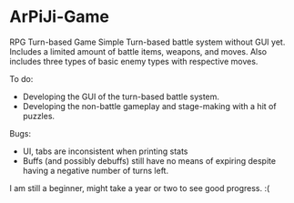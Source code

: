 # ArPiJi-Game
RPG Turn-based Game
Simple Turn-based battle system without GUI yet. Includes a limited amount of battle items, weapons, and moves. Also includes three types of basic enemy types with respective moves. 

To do:
- Developing the GUI of the turn-based battle system. 
- Developing the non-battle gameplay and stage-making with a hit of puzzles. 


Bugs:
- UI, tabs are inconsistent when printing stats
- Buffs (and possibly debuffs) still have no means of expiring despite having a negative number of turns left.

I am still a beginner, might take a year or two to see good progress. :(
